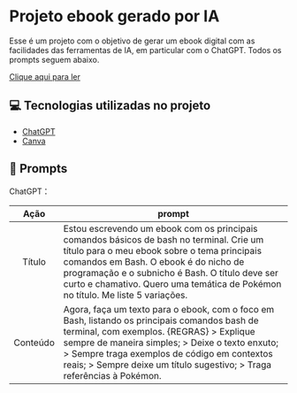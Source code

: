 # Projeto ebook gerado por IA

Esse é um projeto com o objetivo de gerar um ebook digital com as facilidades das ferramentas de IA, em particular com o ChatGPT. Todos os prompts seguem abaixo. 

<a href =  https://github.com/murilatorre/dio-ebook/blob/main/Bash%2C%20eu%20escolho%20voc%C3%AA!%20Guia%20essencial%20para%20treinadores%20de%20terminal..pdf> Clique aqui para ler </a>

## 💻 Tecnologias utilizadas no projeto
- [ChatGPT](https://chat.openai.com/)
- [Canva](https://www.canva.com/)

## 🧠 Prompts

ChatGPT：

|   Ação   | prompt                                                                                                                                                                                                                                                                         |
| :------: | ------------------------------------------------------------------------------------------------------------------------------------------------------------------------------------------------------------------------------------------------------------------------------ |
|  Título  | Estou escrevendo um ebook com os principais comandos básicos de bash no terminal. Crie um título para o meu ebook sobre o tema principais comandos em Bash. O ebook é do nicho de programação e o subnicho é Bash. O título deve ser curto e chamativo. Quero uma temática de Pokémon no título. Me liste 5 variações.                                                       |
| Conteúdo | Agora, faça um texto para o ebook, com o foco em Bash, listando os principais comandos bash de terminal, com exemplos. {REGRAS} > Explique sempre de maneira simples; > Deixe o texto enxuto; > Sempre traga exemplos de código em contextos reais; > Sempre deixe um título sugestivo; > Traga referências à Pokémon.|
